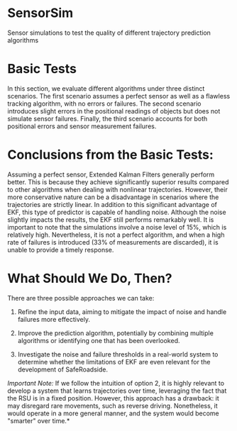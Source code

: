 # SensorSim

Sensor simulations to test the quality of different trajectory prediction algorithms

# Basic Tests

In this section, we evaluate different algorithms under three distinct scenarios. The first scenario assumes a perfect sensor as well as a flawless tracking algorithm, with no errors or failures. The second scenario introduces slight errors in the positional readings of objects but does not simulate sensor failures. Finally, the third scenario accounts for both positional errors and sensor measurement failures.

# Conclusions from the Basic Tests:

Assuming a perfect sensor, Extended Kalman Filters generally perform better. This is because they achieve significantly superior results compared to other algorithms when dealing with nonlinear trajectories. However, their more conservative nature can be a disadvantage in scenarios where the trajectories are strictly linear. In addition to this significant advantage of EKF, this type of predictor is capable of handling noise. Although the noise slightly impacts the results, the EKF still performs remarkably well. It is important to note that the simulations involve a noise level of 15%, which is relatively high. Nevertheless, it is not a perfect algorithm, and when a high rate of failures is introduced (33% of measurements are discarded), it is unable to provide a timely response.

# What Should We Do, Then?

There are three possible approaches we can take:

1. Refine the input data, aiming to mitigate the impact of noise and handle failures more effectively.

2. Improve the prediction algorithm, potentially by combining multiple algorithms or identifying one that has been overlooked.
   
3. Investigate the noise and failure thresholds in a real-world system to determine whether the limitations of EKF are even relevant for the development of SafeRoadside.

*Important Note:* If we follow the intuition of option 2, it is highly relevant to develop a system that learns trajectories over time, leveraging the fact that the RSU is in a fixed position. However, this approach has a drawback: it may disregard rare movements, such as reverse driving. Nonetheless, it would operate in a more general manner, and the system would become "smarter" over time.*